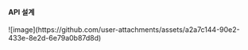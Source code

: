 
<h4>API 설계</h4>
![image](https://github.com/user-attachments/assets/a2a7c144-90e2-433e-8e2d-6e79a0b87d8d)
